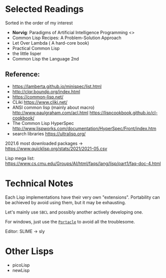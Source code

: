 # Selected Readings

Sorted in the order of my interest

+ **Norvig**: Paradigms of Artificial Intelligence Programming <>
+ Common Lisp Recipes: A Problem-Solution Approach
+ Let Over Lambda ( A hard-core book)
+ Practical Common Lisp
+ the little lisper
+ Common Lisp the Language 2nd

## Reference:

+ <https://lamberta.github.io/minispec/list.html>
+ <http://clqr.boundp.org/index.html>
+ <https://common-lisp.net/>
+ CLiki <https://www.cliki.net/>
+ ANSI common lisp (mainly about macro) <http://www.paulgraham.com/acl.html>
  <https://lispcookbook.github.io/cl-cookbook/>
+ The Common Lisp HyperSpec <http://www.lispworks.com/documentation/HyperSpec/Front/index.htm>
+ search libraries https://ultralisp.org/

2021.6 most downloaded packages -> <https://www.quicklisp.org/stats/2021/2021-05.csv>



Lisp mega list: https://www.cs.cmu.edu/Groups/AI/html/faqs/lang/lisp/part1/faq-doc-4.html

# Technical Notes

Each Lisp implementations have their very own "extensions". Portability can be achieved by avoid using them, but it may be exhausting. 

Let's mainly use `SBCL` and possibly another actively developing one.

For windows, just use the [`Portacle`](https://portacle.github.io/) to avoid all the troublesome.

Editor: SLIME -> sly

# Other Lisps

+ picoLisp
+ newLisp
